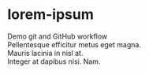 # lorem-ipsum
Demo git and GitHub workflow  
Pellentesque efficitur metus eget magna.  
Mauris lacinia in nisl at.  
Integer at dapibus nisi. Nam.  
